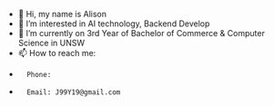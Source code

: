 - 👋 Hi, my name is Alison
- 👀 I’m interested in AI technology, Backend Develop
- 🌱 I’m currently on 3rd Year of Bachelor of Commerce & Computer Science in UNSW
- 📫 How to reach me:
-       Phone:
-       Email: J99Y19@gmail.com

<!---
J99Y/J99Y is a ✨ special ✨ repository because its `README.md` (this file) appears on your GitHub profile.
You can click the Preview link to take a look at your changes.
--->
